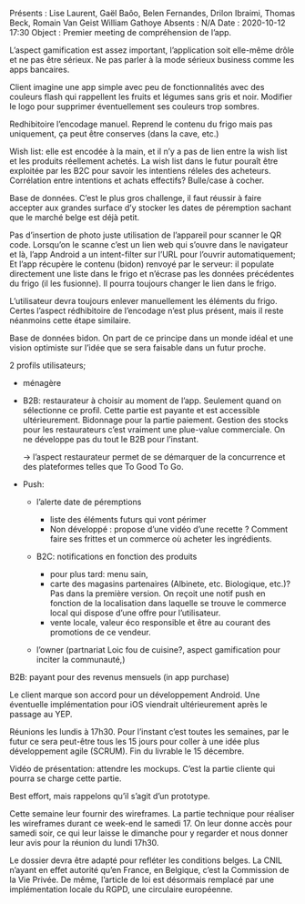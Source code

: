 Présents : Lise Laurent, Gaël Baôo, Belen Fernandes, Drilon Ibraimi, Thomas Beck, Romain Van Geist William Gathoye
Absents : N/A
Date : 2020-10-12 17:30
Object : Premier meeting de compréhension de l’app.


L’aspect gamification est assez important, l’application soit elle-même drôle et ne pas être sérieux. Ne pas parler à la mode sérieux business comme les apps bancaires.

Client imagine une app simple avec peu de fonctionnalités avec des couleurs flash qui rappellent les fruits et légumes sans gris et noir.
Modifier le logo pour supprimer éventuellement ses couleurs trop sombres.



Redhibitoire l’encodage manuel.
Reprend le contenu du frigo mais pas uniquement, ça peut être conserves (dans la cave, etc.)


Wish list: elle est encodée à la main, et il n’y a pas de lien entre la wish list et les produits réellement achetés. La wish list dans le futur pouraît être exploitée par les B2C pour savoir les intentiens réleles des acheteurs. Corrélation entre intentions et achats effectifs?
Bulle/case à cocher.



Base de données. C’est le plus gros challenge, il faut réussir à faire accepter aux grandes surface d’y stocker les dates de péremption sachant que le marché belge est déjà petit.


Pas d’insertion de photo juste utilisation de l’appareil pour scanner le QR code. Lorsqu’on le scanne c’est un lien web qui s’ouvre dans le navigateur et là, l’app Android a un intent-filter sur l’URL pour l’ouvrir automatiquement; Et l’app récupère le contenu (bidon) renvoyé par le serveur: il populate directement une liste dans le frigo et n’écrase pas les données précédentes du frigo (il les fusionne). Il pourra toujours changer le lien dans le frigo.

L’utilisateur devra toujours enlever manuellement les éléments du frigo. Certes l’aspect rédhibitoire de l’encodage n’est plus présent, mais il reste néanmoins cette étape similaire.



Base de données bidon. On part de ce principe dans un monde idéal et une vision optimiste sur l’idée que se sera faisable dans un futur proche.

2 profils utilisateurs;
- ménagère
- B2B: restaurateur à choisir au moment de l’app. Seulement quand on sélectionne ce profil. Cette partie est payante et est accessible ultérieurement. Bidonnage pour la partie paiement.
Gestion des stocks pour les restaurateurs c’est vraiment une plue-value commerciale. On ne développe pas du tout le B2B pour l’instant.

	→ l’aspect restaurateur permet de se démarquer de la concurrence et des plateformes telles que To Good To Go.


* Push:
	- l’alerte date de péremptions
		- liste des éléments futurs qui vont périmer				
		- Non développé : propose d’une vidéo d’une recette ? Comment faire ses frittes et un commerce où acheter les ingrédients.	
	- B2C: notifications en fonction des produits
		- pour plus tard: menu sain,
		- carte des magasins partenaires (Albinete, etc. Biologique, etc.)? Pas dans la première version. On reçoit une notif push en fonction de la localisation dans laquelle se trouve le commerce local qui dispose d’une offre pour l’utilisateur.
		- vente locale, valeur éco responsible et être au courant des promotions de ce vendeur.

	
	- l’owner (partnariat Loic fou de cuisine?, aspect gamification pour inciter la communauté,)




B2B: payant pour des revenus mensuels (in app purchase)



Le client marque son accord pour un développement Android. Une éventuelle implémentation pour iOS viendrait ultérieurement après le passage au YEP.



Réunions les lundis à 17h30. Pour l’instant c’est toutes les semaines, par le futur ce sera peut-être tous les 15 jours pour coller à une idée plus développement agile (SCRUM). Fin du livrable le 15 décembre.

Vidéo de présentation: attendre les mockups. C’est la partie cliente qui pourra se charge cette partie.


Best effort, mais rappelons qu’il s’agit d’un prototype.


Cette semaine leur fournir des wireframes. La partie technique pour réaliser les wireframes durant ce week-end le samedi 17.
On leur donne accès pour samedi soir, ce qui leur laisse le dimanche pour y regarder et nous donner leur avis pour la réunion du lundi 17h30.

Le dossier devra être adapté pour refléter les conditions belges. La CNIL n’ayant en effet autorité qu’en France, en Belgique, c’est la Commission de la Vie Privée. De même, l’article de loi est désormais remplacé par une implémentation locale du RGPD, une circulaire européenne.



